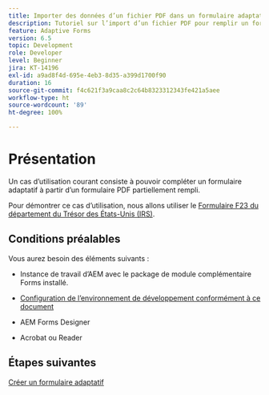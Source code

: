```yaml
---
title: Importer des données d’un fichier PDF dans un formulaire adaptatif
description: Tutoriel sur l’import d’un fichier PDF pour remplir un formulaire adaptatif
feature: Adaptive Forms
version: 6.5
topic: Development
role: Developer
level: Beginner
jira: KT-14196
exl-id: a9ad8f4d-695e-4eb3-8d35-a399d1700f90
duration: 16
source-git-commit: f4c621f3a9caa8c2c64b8323312343fe421a5aee
workflow-type: ht
source-wordcount: '89'
ht-degree: 100%

---
```


# Présentation

Un cas d’utilisation courant consiste à pouvoir compléter un formulaire adaptatif à partir d’un formulaire PDF partiellement rempli.

Pour démontrer ce cas d’utilisation, nous allons utiliser le [Formulaire F23 du département du Trésor des États-Unis (IRS)](./assets/f23.pdf).

## Conditions préalables

Vous aurez besoin des éléments suivants :

* Instance de travail d’AEM avec le package de module complémentaire Forms installé.

* [Configuration de l’environnement de développement conformément à ce document](https://experienceleague.adobe.com/docs/experience-manager-learn/forms/creating-your-first-osgi-bundle/create-your-first-osgi-bundle.html?lang=fr)

* AEM Forms Designer

* Acrobat ou Reader

## Étapes suivantes

[Créer un formulaire adaptatif](./create-adaptive-form.md)
